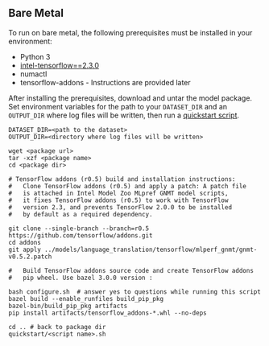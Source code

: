 <!--- 50. Bare Metal -->
## Bare Metal

To run on bare metal, the following prerequisites must be installed in your environment:
* Python 3
* [intel-tensorflow==2.3.0](https://pypi.org/project/intel-tensorflow/)
* numactl
* tensorflow-addons - Instructions are provided later
   

After installing the prerequisites, download and untar the model package.
Set environment variables for the path to your `DATASET_DIR` and an
`OUTPUT_DIR` where log files will be written, then run a 
[quickstart script](#quick-start-scripts).

```
DATASET_DIR=<path to the dataset>
OUTPUT_DIR=<directory where log files will be written>

wget <package url>
tar -xzf <package name>
cd <package dir>

# TensorFlow addons (r0.5) build and installation instructions:
#   Clone TensorFlow addons (r0.5) and apply a patch: A patch file
#   is attached in Intel Model Zoo MLpref GNMT model scripts,
#   it fixes TensorFlow addons (r0.5) to work with TensorFlow 
#   version 2.3, and prevents TensorFlow 2.0.0 to be installed 
#   by default as a required dependency.

git clone --single-branch --branch=r0.5 https://github.com/tensorflow/addons.git
cd addons
git apply ../models/language_translation/tensorflow/mlperf_gnmt/gnmt-v0.5.2.patch

#   Build TensorFlow addons source code and create TensorFlow addons
#   pip wheel. Use bazel 3.0.0 version :

bash configure.sh  # answer yes to questions while running this script
bazel build --enable_runfiles build_pip_pkg
bazel-bin/build_pip_pkg artifacts
pip install artifacts/tensorflow_addons-*.whl --no-deps

cd .. # back to package dir
quickstart/<script name>.sh
```
